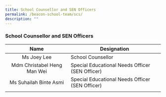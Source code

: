 ```yaml
---
title: School Counsellor and SEN Officers
permalink: /beacon-school-team/scs/
description: ""
---
```

### School Counsellor and SEN Officers

| **Name** | **Designation** |
|:---:|---|
| Ms Joey Lee | School Counsellor |
| Mdm Christabel Heng Man Wei | Special Educational Needs Officer (SEN Officer) |
| Ms Suhailah Binte Asmi | Special Educational Needs Officer (SEN Officer) |
|  |  |